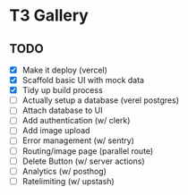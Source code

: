 # T3 Gallery

## TODO

- [x] Make it deploy (vercel)
- [x] Scaffold basic UI with mock data
- [x] Tidy up build process
- [ ] Actually setup a database (verel postgres)
- [ ] Attach database to UI
- [ ] Add authentication (w/ clerk)
- [ ] Add image upload
- [ ] Error management (w/ sentry)
- [ ] Routing/image page (parallel route)
- [ ] Delete Button (w/ server actions)
- [ ] Analytics (w/ posthog)
- [ ] Ratelimiting (w/ upstash)
